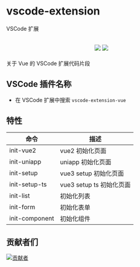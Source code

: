 # vscode-extension

VSCode 扩展

<h2 align="center">
  <a href="https://marketplace.visualstudio.com/items?itemName=biaov06.vscode-extension-vue"><img src="https://img.shields.io/badge/version-v1.0.4-blue" /></a>
  <a href="https://github.com/biaov/vscode-extension/tree/vue/LICENSE"><img src="https://img.shields.io/badge/license-MIT-green" /></a>
</h2>

关于 Vue 的 VSCode 扩展代码片段

## VSCode 插件名称

- 在 VSCode 扩展中搜索 `vscode-extension-vue`

## 特性

| 命令           | 描述                     |
| -------------- | ------------------------ |
| init-vue2      | vue2 初始化页面          |
| init-uniapp    | uniapp 初始化页面        |
| init-setup     | vue3 setup 初始化页面    |
| init-setup-ts  | vue3 setup ts 初始化页面 |
| init-list      | 初始化列表               |
| init-form      | 初始化表单               |
| init-component | 初始化组件               |

## 贡献者们

[![贡献者](https://contrib.rocks/image?repo=biaov/vscode-extension)](https://github.com/biaov/vscode-extension/graphs/contributors)
